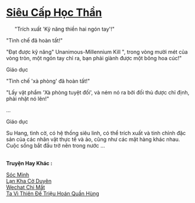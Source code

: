 <a href="https://truyentiki.com/sieu-cap-hoc-than.33578/" title="Siêu Cấp Học Thần"><h1>Siêu Cấp Học Thần</h1></a><div style="display:table"><img align="right" style="float: left; padding: 10px;" src="https://truyentiki.com/images/story/200x260/sieu-cap-hoc-than-1591156599.jpg" alt="">"Trích xuất 'Kỹ năng thiền hai ngón tay'!" <p></p> "Tinh chế đã hoàn tất!" <p></p> "Đạt được kỹ năng" Unanimous-Millennium Kill ", trong vòng mười mét của vòng tròn, một ngón tay chỉ ra, bạn phải giành được một bông hoa cúc!" <p></p> Giáo dục <p></p> "Tinh chế 'xà phòng' đã hoàn tất!" <p></p> "Lấy vật phẩm 'Xà phòng tuyệt đối', và ném nó ra bởi đối thủ được chỉ định, phải nhặt nó lên!" <p></p> ... <p></p> Giáo dục <p></p> Su Hang, tình cờ, có hệ thống siêu linh, có thể trích xuất và tinh chỉnh đặc sản của các nhân vật thực tế và ảo, cũng như các mặt hàng khác nhau. Cuộc sống bắt đầu trở nên trong nước ...</div><p><br><b>Truyện Hay Khác :</b></p><a href="https://truyentiki.com/soc-minh.33577/" alt="Sóc Minh">Sóc Minh</a><br/><a href="https://github.com/nownovels/top500/tree/master/truyenhay/33841/" alt="Lạn Kha Cờ Duyên">Lạn Kha Cờ Duyên</a><br/><a href="https://www.pinterest.com/pin/594756694531324798" alt="Wechat Chi Mắt">Wechat Chi Mắt</a><br/><a href="https://github.com/nownovels/top500/tree/master/truyenhay/33844/" alt="Ta Vì Thiên Đế Triệu Hoán Quần Hùng">Ta Vì Thiên Đế Triệu Hoán Quần Hùng</a><br/>